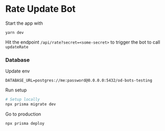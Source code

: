 # Rate Update Bot

Start the app with

```
yarn dev
```

Hit the endpoint `/api/rate?secret=<some-secret>` to trigger the bot to call `updateRate`

### Database

Update env

```
DATABASE_URL=postgres://me:password@0.0.0.0:5432/od-bots-testing
```

Run setup

```bash
# Setup locally
npx prisma migrate dev
```

Go to production

```bash
npx prisma deploy
```
